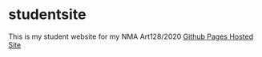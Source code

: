 # studentsite
This is my student website for my NMA Art128/2020
[Github Pages Hosted Site](https://miyukings.github.io/studentsite/art128)


